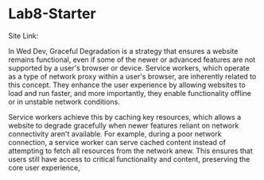 # Lab8-Starter

Site Link: 

In Wed Dev, Graceful Degradation is a strategy that ensures a website remains functional, even if some of the newer or advanced features are not supported by a user's browser or device. Service workers, which operate as a type of network proxy within a user's browser, are inherently related to this concept. They enhance the user experience by allowing websites to load and run faster, and more importantly, they enable functionality offline or in unstable network conditions.

Service workers achieve this by caching key resources, which allows a website to degrade gracefully when newer features reliant on network connectivity aren't available. For example, during a poor network connection, a service worker can serve cached content instead of attempting to fetch all resources from the network anew. This ensures that users still have access to critical functionality and content, preserving the core user experience, 
